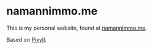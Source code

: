 # namannimmo.me

This is my personal website, found at [namannimmo.me](http://www.namannimmo.me).

Based on [Pixyll](https://github.com/johnotander/pixyll).
